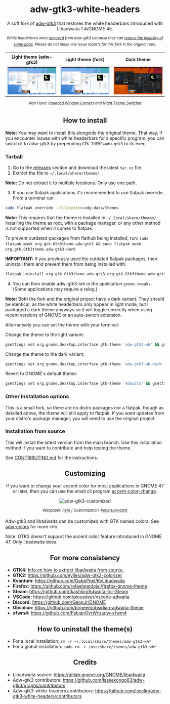 <div align="center">

# adw-gtk3-white-headers
A soft fork of [adw-gtk3](https://github.com/lassekongo83/adw-gtk3) that restores the white headerbars introduced with Libadwaita 1.4/GNOME 45.

<sup>*White headerbars were [removed](https://github.com/lassekongo83/adw-gtk3/commit/e20a8ed9d295304544e3a74538b324000f933a83) from adw-gtk3 because they can [reduce the legibility of some apps](https://github.com/lassekongo83/adw-gtk3/issues/247). Please do not make any issue reports for this fork in the original repo.*</sup>

| Light theme (adw-gtk3) | Light theme (fork) | Dark theme |
|:----------------------:|:------------------:|:----------:|
| ![adw-gtk3-light](preview-light.png?raw=true) | ![adw-gtk3-wh](preview-wh.png?raw=true) | ![adw-gtk3-dark](preview-dark.png?raw=true) |

<sup>*Also Used: [Rounded Window Corners](https://github.com/yilozt/rounded-window-corners) and [Night Theme Switcher](https://extensions.gnome.org/extension/2236/night-theme-switcher/)*</sup>

</div>

<div align="center">

## How to install

</div>

**Note:** You may want to install this alongside the original theme. That way, if you encounter issues with white headerbars for a specific program, you can switch it to adw-gtk3 by prepending `GTK_THEME=adw-gtk3` to its exec.

### Tarball
1. Go to the [releases](https://github.com/lseelig/adw-gtk3-white-headers/releases) section and download the latest `tar.xz` file.
2. Extract the file to `~/.local/share/themes/`

**Note:** Do not extract it to multiple locations. Only use one path.

3. If you use flatpak applications it's recommended to use flatpak override. From a terminal run:
```bash
sudo flatpak override --filesystem=xdg-data/themes
```

**Note:** This requires that the theme is installed in `~/.local/share/themes/`. Installing the theme as root, with a package manager, or any other method is not supported when it comes to flatpak.

To prevent outdated packages from flathub being installed, run: `sudo flatpak mask org.gtk.Gtk3theme.adw-gtk3 && sudo flatpak mask org.gtk.Gtk3theme.adw-gtk3-dark`

**IMPORTANT:** If you previously used the outdated flatpak packages, then uninstall them and prevent them from being installed with:
```bash
flatpak uninstall org.gtk.Gtk3theme.adw-gtk3 org.gtk.Gtk3theme.adw-gtk3-dark && sudo flatpak mask org.gtk.Gtk3theme.adw-gtk3 && sudo flatpak mask org.gtk.Gtk3theme.adw-gtk3-dark
```

4. You can then enable adw-gtk3-wh in the application `gnome-tweaks`. (Some applications may require a relog.)

**Note:** Both the fork and the original project have a dark variant. They should be identical, as the white headerbars only appear in light mode, but I packaged a dark theme anyways so it will toggle correctly when using recent versions of GNOME or an auto-switch extension.

Alternatively you can set the theme with your terminal:

Change the theme to the light variant:
```bash
gsettings set org.gnome.desktop.interface gtk-theme 'adw-gtk3-wh' && gsettings set org.gnome.desktop.interface color-scheme 'default'
```
Change the theme to the dark variant:
```bash
gsettings set org.gnome.desktop.interface gtk-theme 'adw-gtk3-wh-dark' && gsettings set org.gnome.desktop.interface color-scheme 'prefer-dark'
```
Revert to GNOME's default theme:
```bash
gsettings set org.gnome.desktop.interface gtk-theme 'Adwaita' && gsettings set org.gnome.desktop.interface color-scheme 'default'
```

### Other installation options
This is a small fork, so there are no distro packages nor a flatpak, though as detailed above, the theme will still apply to flatpak. If you want updates from your distro's package manager, you will need to use the original project.

### Installation from source
This will install the latest version from the main branch. Use this installation method if you want to contribute and help testing the theme.

See [CONTRIBUTING.md](https://github.com/lseelig/adw-gtk3-white-headers/blob/main/CONTRIBUTING.md) for the instructions.

<div align="center">

## Customizing
If you want to change your accent color for most applications in GNOME 47 or later, then you can use the small cli program [accent-color-change](https://github.com/lassekongo83/adw-colors/tree/main/accent-color-change).

![adw-gtk3-customized](preview-customized.png?raw=true)

<sup>*Wallpaper: [here](https://i.imgur.com/ZbyNlmh.png) | Customization: [Peninsula-dark](https://github.com/lassekongo83/adw-colors/blob/main/themes/Peninsula-dark/gtk.css)*</sup>

</div>

Adw-gtk3 and libadwaita can be customized with GTK named colors. See [adw-colors](https://github.com/lassekongo83/adw-colors) for more info.

Note: GTK3 doesn't support the accent color feature introduced in GNOME 47. Only libadwaita does.

<div align="center">

## For more consistency

</div>

- **GTK4:** [Info on how to extract libadwaita from source.](https://github.com/lassekongo83/adw-gtk3/blob/main/gtk4.md)
- **GTK2:** https://github.com/eylles/adw-gtk2-colorizer
- **Kvantum:** https://github.com/GabePoel/KvLibadwaita
- **Firefox:** https://github.com/rafaelmardojai/firefox-gnome-theme
- **Steam:** https://github.com/tkashkin/Adwaita-for-Steam
- **VSCode:** https://github.com/piousdeer/vscode-adwaita
- **Discord:** https://github.com/GeopJr/DNOME
- **Obsidian:** https://github.com/birneee/obsidian-adwaita-theme
- **xfwm4:** https://github.com/FabianOvrWrt/adw-xfwm4
<div align="center">

## How to uninstall the theme(s)

</div>

- For a local installation: `rm -r ~/.local/share/themes/adw-gtk3-wh*`
- For a global installation: `sudo rm -r /usr/share/themes/adw-gtk3-wh*`

<div align="center">

## Credits

</div>

- Libadwaita source: https://gitlab.gnome.org/GNOME/libadwaita
- Adw-gtk3 contributors: https://github.com/lassekongo83/adw-gtk3/graphs/contributors
- Adw-gtk3-white-headers contributors: https://github.com/lseelig/adw-gtk3-white-headers/contributors

